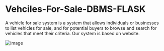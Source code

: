 # Vehciles-For-Sale-DBMS-FLASK
A vehicle for sale system is a system that allows individuals or businesses to list vehicles for sale, and for potential buyers to browse and search for vehicles that meet their criteria.  Our system is based on website.





![image](https://user-images.githubusercontent.com/95187142/230668558-b6aceb5d-3e02-468b-916e-4511d0e91748.png)

